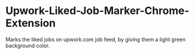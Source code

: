 # Upwork-Liked-Job-Marker-Chrome-Extension
Marks the liked jobs on upwork.com job feed, by giving them a light green background color.
